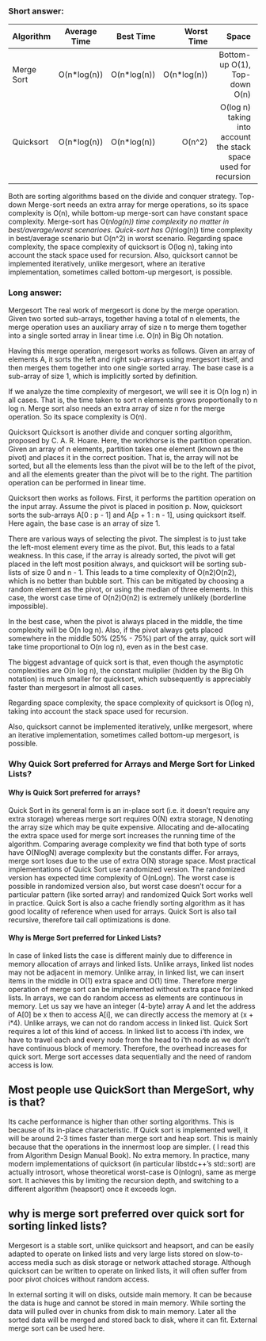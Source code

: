 
### Short answer:



| Algorithm | Average	Time | Best Time | Worst Time | Space | Stability |
| ------------- |:-------------:| -----:|  -----:|  -----:|  -----:| 
| Merge Sort | O(n*log(n)) | O(n*log(n)) |	O(n*log(n))	| Bottom-up O(1), Top-down O(n)	| Stable |
| Quicksort	| O(n*log(n)) |	O(n*log(n)) |	O(n^2)	| O(log n) taking into account the stack space used for recursion	| Unstable	|

Both are sorting algorithms based on the divide and conquer strategy.
Top-down Merge-sort needs an extra array for merge operations, so its space complexity is O(n), while bottom-up merge-sort can have constant space complexity. Merge-sort has O(n*log(n)) time complexity no matter in best/average/worst scenarioes.
Quick-sort has O(n*log(n)) time complexity in best/average scenario but O(n^2) in worst scenario. Regarding space complexity, the space complexity of quicksort is O(log n), taking into account the stack space used for recursion. Also, quicksort cannot be implemented iteratively, unlike mergesort, where an iterative implementation, sometimes called bottom-up mergesort, is possible.

### Long answer:

Mergesort
The real work of mergesort is done by the merge operation. Given two sorted sub-arrays, together having a total of n elements,  the merge operation uses an auxiliary array of size n to merge them together into a single sorted array in linear time i.e. O(n) in Big Oh notation.

Having this merge operation, mergesort works as follows. Given an array of elements A, it sorts the left and right sub-arrays using mergesort itself, and then merges them together into one single sorted array. The base case is a sub-array of size 1, which is implicitly sorted by definition.

If we analyze the time complexity of mergesort, we will see it is O(n log n) in all cases. That is, the time taken to sort n elements grows proportionally to n log n. Merge sort also needs an extra array of size n for the merge operation. So its space complexity is O(n).

Quicksort
Quicksort is another divide and conquer sorting algorithm, proposed by C. A. R. Hoare. Here, the workhorse is the partition operation. Given an array of n elements, partition takes one element (known as the pivot) and places it in the correct position. That is, the array will not be sorted, but all the elements less than the pivot will be to the left of the pivot, and all the elements greater than the pivot will be to the right. The partition operation can be performed in linear time.

Quicksort then works as follows. First, it performs the partition operation on the input array. Assume the pivot is placed in position p. Now, quicksort sorts the sub-arrays A[0 : p - 1] and A[p + 1 : n - 1], using quicksort itself. Here again, the base case is an array of size 1.

There are various ways of selecting the pivot. The simplest is to just take the left-most element every time as the pivot. But, this leads to a fatal weakness. In this case, if the array is already sorted, the pivot will get placed in the left most position always, and quicksort will be sorting sub-lists of size 0 and n - 1. This leads to a time complexity of O(n2)O(n2), which is no better than bubble sort.
This can be mitigated by choosing a random element as the pivot, or using the median of three elements. In this case, the worst case time of O(n2)O(n2) is extremely unlikely (borderline impossible).

In the best case, when the pivot is always placed in the middle, the time complexity will be O(n log n). Also, if the pivot always gets placed somewhere in the middle 50% (25% - 75%) part of the array, quick sort will take time proportional to O(n log n), even as in the best case.

The biggest advantage of quick sort is that, even though the asymptotic complexities are O(n log n), the constant muliplier (hidden by the Big Oh notation) is much smaller for quicksort, which subsequently is appreciably faster than mergesort in almost all cases.

Regarding space complexity, the space complexity of quicksort is O(log n), taking into account the stack space used for recursion.

Also, quicksort cannot be implemented iteratively, unlike mergesort, where an iterative implementation, sometimes called bottom-up mergesort, is possible.

### Why Quick Sort preferred for Arrays and Merge Sort for Linked Lists?

#### Why is Quick Sort preferred for arrays?
Quick Sort in its general form is an in-place sort (i.e. it doesn’t require any extra storage) whereas merge sort requires O(N) extra storage, N denoting the array size which may be quite expensive. Allocating and de-allocating the extra space used for merge sort increases the running time of the algorithm. Comparing average complexity we find that both type of sorts have O(NlogN) average complexity but the constants differ. For arrays, merge sort loses due to the use of extra O(N) storage space.
Most practical implementations of Quick Sort use randomized version. The randomized version has expected time complexity of O(nLogn). The worst case is possible in randomized version also, but worst case doesn’t occur for a particular pattern (like sorted array) and randomized Quick Sort works well in practice.
Quick Sort is also a cache friendly sorting algorithm as it has good locality of reference when used for arrays.
Quick Sort is also tail recursive, therefore tail call optimizations is done.

#### Why is Merge Sort preferred for Linked Lists?
In case of linked lists the case is different mainly due to difference in memory allocation of arrays and linked lists. Unlike arrays, linked list nodes may not be adjacent in memory. Unlike array, in linked list, we can insert items in the middle in O(1) extra space and O(1) time. Therefore merge operation of merge sort can be implemented without extra space for linked lists.
In arrays, we can do random access as elements are continuous in memory. Let us say we have an integer (4-byte) array A and let the address of A[0] be x then to access A[i], we can directly access the memory at (x + i*4). Unlike arrays, we can not do random access in linked list. Quick Sort requires a lot of this kind of access. In linked list to access i’th index, we have to travel each and every node from the head to i’th node as we don’t have continuous block of memory. Therefore, the overhead increases for quick sort. Merge sort accesses data sequentially and the need of random access is low.


## Most people use QuickSort than MergeSort, why is that?

Its cache performance is higher than other sorting algorithms. This is because of its in-place characteristic.
If Quick sort is implemented well, it will be around 2-3 times faster than merge sort and heap sort. This is mainly because that the operations in the innermost loop are simpler. ( I read this from Algorithm Design Manual Book).
No extra memory.
In practice, many modern implementations of quicksort (in particular libstdc++’s std::sort) are actually introsort, whose theoretical worst-case is O(nlogn), same as merge sort. It achieves this by limiting the recursion depth, and switching to a different algorithm (heapsort) once it exceeds logn.

## why is merge sort preferred over quick sort for sorting linked lists?

Mergesort is a stable sort, unlike quicksort and heapsort, and can be easily adapted to operate on linked lists and very large lists stored on slow-to-access media such as disk storage or network attached storage. Although quicksort can be written to operate on linked lists, it will often suffer from poor pivot choices without random access.

In external sorting it will on disks, outside main memory. It can be because the data is huge and cannot be stored in main memory. While sorting the data will pulled over in chunks from disk to main memory. Later all the sorted data will be merged and stored back to disk, where it can fit. External merge sort can be used here.
